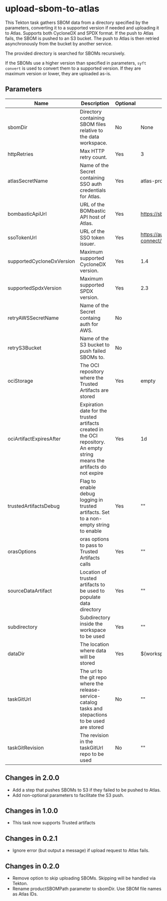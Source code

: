 # upload-sbom-to-atlas
This Tekton task gathers SBOM data from a directory specified by the parameters,
converting it to a supported version if needed and uploading it to Atlas.
Supports both CycloneDX and SPDX format. If the push to Atlas fails, the SBOM is
pushed to an S3 bucket. The push to Atlas is then retried asynchronously from
the bucket by another service.

The provided directory is searched for SBOMs recursively.

If the SBOMs use a higher version than specified in parameters, `syft convert`
is used to convert them to a supported version. If they are maximum version or
lower, they are uploaded as-is.

## Parameters
| Name                      | Description                                                                                                                | Optional | Default value                                                                 |
|---------------------------|----------------------------------------------------------------------------------------------------------------------------|----------|-------------------------------------------------------------------------------|
| sbomDir                   | Directory containing SBOM files relative to the data workspace.                                                            | No       | None                                                                          |
| httpRetries               | Max HTTP retry count.                                                                                                      | Yes      | 3                                                                             |
| atlasSecretName           | Name of the Secret containing SSO auth credentials for Atlas.                                                              | Yes      | atlas-prod-sso-secret                                                         |
| bombasticApiUrl           | URL of the BOMbastic API host of Atlas.                                                                                    | Yes      | https://sbom.atlas.devshift.net                                               |
| ssoTokenUrl               | URL of the SSO token issuer.                                                                                               | Yes      | https://auth.redhat.com/auth/realms/EmployeeIDP/protocol/openid-connect/token |
| supportedCycloneDxVersion | Maximum supported CycloneDX version.                                                                                       | Yes      | 1.4                                                                           |
| supportedSpdxVersion      | Maximum supported SPDX version.                                                                                            | Yes      | 2.3                                                                           |
| retryAWSSecretName        | Name of the Secret containg auth for AWS.                                                                                  | No       |                                                                               |
| retryS3Bucket             | Name of the S3 bucket to push failed SBOMs to.                                                                             | No       |                                                                               |
| ociStorage                | The OCI repository where the Trusted Artifacts are stored                                                                  | Yes      | empty                                                                         |
| ociArtifactExpiresAfter   | Expiration date for the trusted artifacts created in the OCI repository. An empty string means the artifacts do not expire | Yes      | 1d                                                                            |
| trustedArtifactsDebug     | Flag to enable debug logging in trusted artifacts. Set to a non-empty string to enable                                     | Yes      | ""                                                                            |
| orasOptions               | oras options to pass to Trusted Artifacts calls                                                                            | Yes      | ""                                                                            |
| sourceDataArtifact        | Location of trusted artifacts to be used to populate data directory                                                        | Yes      | ""                                                                            |
| subdirectory              | Subdirectory inside the workspace to be used                                                                               | Yes      | ""                                                                            |
| dataDir                   | The location where data will be stored                                                                                     | Yes      | $(workspaces.data.path)                                                       |
| taskGitUrl                | The url to the git repo where the release-service-catalog tasks and stepactions to be used are stored                      | No       | ""                                                                            |
| taskGitRevision           | The revision in the taskGitUrl repo to be used                                                                             | No       | ""                                                                            |

## Changes in 2.0.0
* Add a step that pushes SBOMs to S3 if they failed to be pushed to Atlas.
* Add non-optional parameters to facilitate the S3 push.

## Changes in 1.0.0
* This task now supports Trusted artifacts

## Changes in 0.2.1
* Ignore error (but output a message) if upload request to Atlas fails.

## Changes in 0.2.0
* Remove option to skip uploading SBOMs. Skipping will be handled via Tekton.
* Rename productSBOMPath parameter to sbomDir. Use SBOM file names as Atlas IDs.

